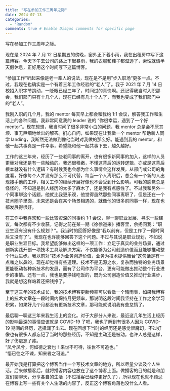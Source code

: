 ```yaml
---
title: "写在参加工作三周年之际"
date: 2024-07-13
categories:
  - "Random"
comments: true # Enable Disqus comments for specific page
---
```


写在参加工作三周年之际。

<!--more-->

现在是 2024 年 7 月 12 日星期五的傍晚，窗外正下着小雨，我在出租房中写下这篇博客。今天下午去公司的路上下起暴雨，我的衣服和鞋子都湿透了，索性就请半天假休息，正好用这个时间写下这篇博客。

“参加工作“听起来像是老一辈人的说法，现在是不是用”步入职场“更多一点。不过，我现在也确实是一个有着三年工作经验的“老人”了。我于 2021 年 7 月 14 日校招入职字节跳动，一眨眼已经三年了，时间过的真快啊。还记得我当时入职那会，我们部门只有十几个人，现在已经有几十个人了，而我也变成了我们部门中的“老人”。

我刚入职的几个月，我的 mentor 每天早上都会和我约 1:1 会议，解答我工作和生活上的各种问题。我非常同意我的 leader 说的 “你很幸运，遇到了一个好 mentor”。现在想想，我当时问了很多非常小白的问题，我 mentor 总是会不厌其烦、事无巨细地给出的解答。扪心自问，如果现在让我做一个 mentor 帮助新人同学 landing，我断然无法做到像他当时对我做的那么好。能遇到我的 mentor，和他一起共事真是一件幸事，希望能和他一起共事下去，越久越好。

工作的这三年来，经历了一些老同事的离开，也有很多新同事的加入，这样的人员更替对我还是有一些触动的。我还很稚嫩，不懂这背后的运转逻辑，亦或是这背后根本就没有什么逻辑？有时候我也会想为什么事情会这样发展。从部门或公司的角度看，好像每个人并没有那么不可代替，每当一个人离职后，总会有一个新的人出现接手他的工作，相关工作的继续开展好像也不会受到什么影响。可我的感觉总是怪怪的，不知道是别人经历的太多了麻木了，还是我有点感性了。不过我和另外一个同事聊这个话题，他就比我更乐观，他觉得虽然那些同事离职了，但是还在一个技术圈子里面，未来还是会在某个场景相遇的，就像他的很多前同事一样，现在也都发展得很好。

在工作中我喜欢和一些比较资深的同事约 1:1 会议，聊一聊职业发展、寻求一些建议，每次都有不少收获。记得之前在某一期《徐徐道来》播客里，余扬问我：“职业生涯有没有什么规划？”。我当时的回答好像是“我以前有，但是工作了一段时间后又没有了”。我现在也许能够回答下这个问题。不过与其说是职业规划，不如说是职业生涯目标。我希望能够做出这样的一项工作：立足于真实的业务场景，通过创新实践开创一项技术工具及解决方案，不仅能够为公司创造价值而且能够推动整个行业进步。我以前对“技术为业务创造价值，业务为技术提供舞台”这句话是有一点嗤之以鼻的，现在却觉得有些道理。技术不是无源之水，复杂而独特的业务场景更能驱动各种新技术的发展，而有了公司作为平台，更有可能做出推动整个行业进步的事情。还有一点，我也是要挣钱吃饭的，既为公司创造价值又推动行业进步，我就是想这样站着还把钱挣了。

至于这三年的技术成长，我的技术博客更新频率可以看做一个晴雨表，如果我博客上的技术文章在一段时间内保持月更频率，那说明这段时间我坚持在工作之余学习积累，如果好几个月都没有更新技术文章，那可能就说明我有些怠惰了。

最后聊一聊这三年来我生活上的变化。对于大部分人来说，最近这几年生活上经历的影响最深的事情应该就是 COVID-19 了吧，我也了解到有很多人因为 COVID-19 期间的经历，选择润了出去。现在回想下当时的经历还是感觉很魔幻，不过好像也有很多人都忘记了当时的那些经历，不知是主动还是被动。也许人总是这样，好了伤疤忘了疼。\
“凤兮凤兮，何如德之衰也！来世不可待，往世不可追也。”\
“悟已往之不谏，知来者之可追。”

最开始我是打算把这个博客当作一个写技术文章的地方，所以尽量少谈及个人生活。后来做播客后，就将播客内容也放在了这个博客上面。做播客的目的就是和朋友们聊聊天，分享各自的生活（不过播客已经停更好久了），所以现在也就不顾忌在博客上写一些有关个人生活的内容了，反正这个博客角落也没什么人看。
